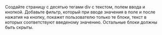 Создайте страницу с десятью тегами div с текстом, полем ввода и кнопкой. Добавьте фильтр, который при вводе значения в поле и после нажатия на кнопку, покажет пользователю только те блоки, текст в которых соответствуют введеному значению. Остальные блоки должны быть скрыты. 